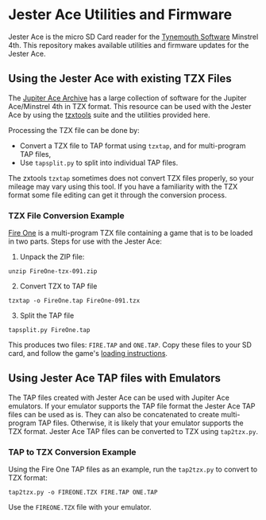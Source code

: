 # Jester Ace Utilities and Firmware

Jester Ace is the micro SD Card reader for the [Tynemouth Software](http://www.tynemouthsoftware.co.uk/) Minstrel 4th. This repository makes available utilities and firmware updates for the Jester Ace.

## Using the Jester Ace with existing TZX Files

The [Jupiter Ace Archive](https://www.jupiter-ace.co.uk/) has a large collection of software for the Jupiter Ace/Minstrel 4th in TZX format. This resource can be used with the Jester Ace by using the [tzxtools](https://github.com/shred/tzxtools) suite and the utilities provided here.

Processing the TZX file can be done by:
  * Convert a TZX file to TAP format using `tzxtap`, and for multi-program TAP files,
  * Use `tapsplit.py` to split into individual TAP files.

The zxtools `tzxtap` sometimes does not convert TZX files properly, so your mileage may vary using this tool. If you have a familiarity with the TZX format some file editing can get it through the conversion process.

### TZX File Conversion Example

[Fire One](https://www.jupiter-ace.co.uk/downloads/software/allowed/FireOne-tzx-091.zip) is a multi-program TZX file containing a game that is to be loaded in two parts. Steps for use with the Jester Ace:

1. Unpack the ZIP file:

```
unzip FireOne-tzx-091.zip
```

2. Convert TZX to TAP file

```
tzxtap -o FireOne.tap FireOne-091.tzx
```

3. Split the TAP file

```
tapsplit.py FireOne.tap
```

This produces two files: `FIRE.TAP` and `ONE.TAP`. Copy these files to your SD card, and follow the game's [loading instructions](https://www.jupiter-ace.co.uk/sw_nine_games_fire_one.html).

## Using Jester Ace TAP files with Emulators

The TAP files created with Jester Ace can be used with Jupiter Ace emulators. If your emulator supports the TAP file format the Jester Ace TAP files can be used as is. They can also be concatenated to create multi-program TAP files. Otherwise, it is likely that your emulator supports the TZX format. Jester Ace TAP files can be converted to TZX using `tap2tzx.py`.

### TAP to TZX Conversion Example

Using the Fire One TAP files as an example, run the `tap2tzx.py` to convert to TZX format:

```
tap2tzx.py -o FIREONE.TZX FIRE.TAP ONE.TAP
```

Use the `FIREONE.TZX` file with your emulator.

